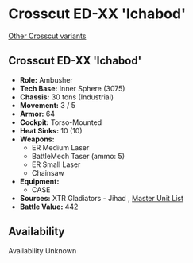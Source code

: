 # Crosscut ED-XX 'Ichabod' 

[Other Crosscut variants](../crosscut.md) 

## Crosscut ED-XX 'Ichabod' 

- **Role:** Ambusher 
- **Tech Base:** Inner Sphere (3075) 
- **Chassis:** 30 tons (Industrial) 
- **Movement:** 3 / 5 
- **Armor:** 64 
- **Cockpit:** Torso-Mounted 
- **Heat Sinks:** 10 (10) 
- **Weapons:** 
  - ER Medium Laser 
  - BattleMech Taser (ammo: 5) 
  - ER Small Laser 
  - Chainsaw 
- **Equipment:** 
  - CASE 
- **Sources:** XTR Gladiators - Jihad , [Master Unit List](http://masterunitlist.info/Unit/Details/744) 
- **Battle Value:** 442 

## Availability 

Availability Unknown 

